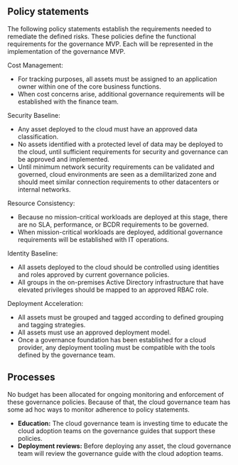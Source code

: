 <!-- TEMPLATE FILE - DO NOT ADD METADATA -->
<!-- markdownlint-disable MD002 MD041 -->

## Policy statements

The following policy statements establish the requirements needed to remediate the defined risks. These policies define the functional requirements for the governance MVP. Each will be represented in the implementation of the governance MVP.

Cost Management:

- For tracking purposes, all assets must be assigned to an application owner within one of the core business functions.
- When cost concerns arise, additional governance requirements will be established with the finance team.

Security Baseline:

- Any asset deployed to the cloud must have an approved data classification.
- No assets identified with a protected level of data may be deployed to the cloud, until sufficient requirements for security and governance can be approved and implemented.
- Until minimum network security requirements can be validated and governed, cloud environments are seen as a demilitarized zone and should meet similar connection requirements to other datacenters or internal networks.

Resource Consistency:

- Because no mission-critical workloads are deployed at this stage, there are no SLA, performance, or BCDR requirements to be governed.
- When mission-critical workloads are deployed, additional governance requirements will be established with IT operations.

Identity Baseline:

- All assets deployed to the cloud should be controlled using identities and roles approved by current governance policies.
- All groups in the on-premises Active Directory infrastructure that have elevated privileges should be mapped to an approved RBAC role.

Deployment Acceleration:

- All assets must be grouped and tagged according to defined grouping and tagging strategies.
- All assets must use an approved deployment model.
- Once a governance foundation has been established for a cloud provider, any deployment tooling must be compatible with the tools defined by the governance team.

## Processes

No budget has been allocated for ongoing monitoring and enforcement of these governance policies. Because of that, the cloud governance team has some ad hoc ways to monitor adherence to policy statements.

- **Education:** The cloud governance team is investing time to educate the cloud adoption teams on the governance guides that support these policies.
- **Deployment reviews:** Before deploying any asset, the cloud governance team will review the governance guide with the cloud adoption teams.
